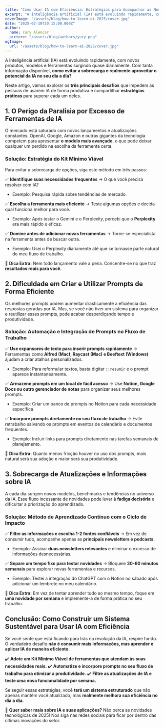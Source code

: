 ```yaml
---
title: "Como Usar IA com Eficiência: Estratégias para Acompanhar as Novidades e Aumentar a Produtividade"
excerpt: "A inteligência artificial (IA) está evoluindo rapidamente, com novos produtos, modelos e ferramentas surgindo quase diariamente. Com tanta informação disponível, como evitar a sobrecarga e realmente aproveitar o potencial da IA no seu dia a dia?"
coverImage: "/assets/blog/how-to-learn-ai-2025/cover.jpg"
date: "2025-02-10T20:15:00.000Z"
author:
  name: Yury Alencar
  picture: "/assets/blog/authors/yury.png"
ogImage:
  url: "/assets/blog/how-to-learn-ai-2025/cover.jpg"
---
```


A inteligência artificial (IA) está evoluindo rapidamente, com novos produtos, modelos e ferramentas surgindo quase diariamente. Com tanta informação disponível, **como evitar a sobrecarga e realmente aproveitar o potencial da IA no seu dia a dia?**

Neste artigo, vamos explorar os **três principais desafios** que impedem as pessoas de usarem IA de forma produtiva e compartilhar **estratégias práticas** para superar cada um deles.

## **1. O Perigo da Paralisia por Excesso de Ferramentas de IA**

O mercado está saturado com novos lançamentos e atualizações constantes. OpenAI, Google, Amazon e outras gigantes da tecnologia competem para apresentar **o modelo mais avançado**, o que pode deixar qualquer um perdido na escolha da ferramenta certa.

### **Solução: Estratégia do Kit Mínimo Viável**

Para evitar a sobrecarga de opções, siga este método em três passos:

✅ **Identifique suas necessidades frequentes** → O que você precisa resolver com IA?
   - Exemplo: Pesquisa rápida sobre tendências de mercado.

✅ **Escolha a ferramenta mais eficiente** → Teste algumas opções e decida qual funciona melhor para você.
   - Exemplo: Após testar o Gemini e o Perplexity, percebi que o **Perplexity** era mais rápido e eficaz.

✅ **Domine antes de adicionar novas ferramentas** → Torne-se especialista na ferramenta antes de buscar outra.
   - Exemplo: Usei o Perplexity diariamente até que se tornasse parte natural do meu fluxo de trabalho.

🔹 **Dica Extra:** Nem todo lançamento vale a pena. Concentre-se no que traz **resultados reais para você.**

## **2. Dificuldade em Criar e Utilizar Prompts de Forma Eficiente**

Os melhores prompts podem aumentar drasticamente a eficiência das respostas geradas por IA. Mas, se você não tiver um sistema para organizar e reutilizar esses prompts, pode acabar desperdiçando tempo e produtividade.

### **Solução: Automação e Integração de Prompts no Fluxo de Trabalho**

✅ **Use expansores de texto para inserir prompts rapidamente** → Ferramentas como **Alfred (Mac), Raycast (Mac) e Beeftext (Windows)** ajudam a criar atalhos personalizados.
   - Exemplo: Para reformular textos, basta digitar `::resumir` e o prompt aparece instantaneamente.

✅ **Armazene prompts em um local de fácil acesso** → Use **Notion, Google Docs ou outro gerenciador de notas** para organizar seus melhores prompts.
   - Exemplo: Criar um banco de prompts no Notion para cada necessidade específica.

✅ **Incorpore prompts diretamente no seu fluxo de trabalho** → Evite retrabalho salvando os prompts em eventos de calendário e documentos frequentes.
   - Exemplo: Incluir links para prompts diretamente nas tarefas semanais de planejamento.

🔹 **Dica Extra:** Quanto menos fricção houver no uso dos prompts, mais natural será sua adoção e maior será sua produtividade.

## **3. Sobrecarga de Atualizações e Informações sobre IA**

A cada dia surgem novos modelos, benchmarks e tendências no universo da IA. Esse fluxo incessante de novidades pode levar à **fadiga decisória** e dificultar a priorização do aprendizado.

### **Solução: Método de Aprendizado Contínuo com o Ciclo de Impacto**

✅ **Filtre as informações e escolha 1-2 fontes confiáveis** → Em vez de consumir tudo, acompanhe apenas as **principais newsletters e podcasts**.
   - Exemplo: Assinar **duas newsletters relevantes** e eliminar o excesso de informações desnecessárias.

✅ **Separe um tempo fixo para testar novidades** → Bloqueie **30-60 minutos semanais** para explorar novas ferramentas e recursos.
   - Exemplo: Testei a integração do ChatGPT com o Notion no sábado após adicionar um lembrete no meu calendário.

🔹 **Dica Extra:** Em vez de tentar aprender tudo ao mesmo tempo, foque em **uma novidade por semana** e implemente-a de forma prática no seu trabalho.

## **Conclusão: Como Construir um Sistema Sustentável para Usar IA com Eficiência**

Se você sente que está ficando para trás na revolução da IA, respire fundo. O verdadeiro desafio **não é consumir mais informações, mas aprender e aplicar IA de maneira eficiente.**

✔️ **Adote um Kit Mínimo Viável de ferramentas que atendam às suas necessidades reais.**
✔️ **Automatize e incorpore prompts no seu fluxo de trabalho para otimizar a produtividade.**
✔️ **Filtre as atualizações de IA e teste uma nova funcionalidade por semana.**

Se seguir essas estratégias, você **terá um sistema estruturado** que não apenas mantém você atualizado, mas **realmente melhora sua eficiência no dia a dia.**

📢 **Quer saber mais sobre IA e suas aplicações?** Não perca as novidades tecnológicas de 2025! Nos siga nas redes sociais para ficar por dentro das últimas inovações do setor.

